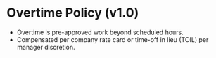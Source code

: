 # Overtime Policy (v1.0)

- Overtime is pre-approved work beyond scheduled hours.
- Compensated per company rate card or time-off in lieu (TOIL) per manager discretion.
